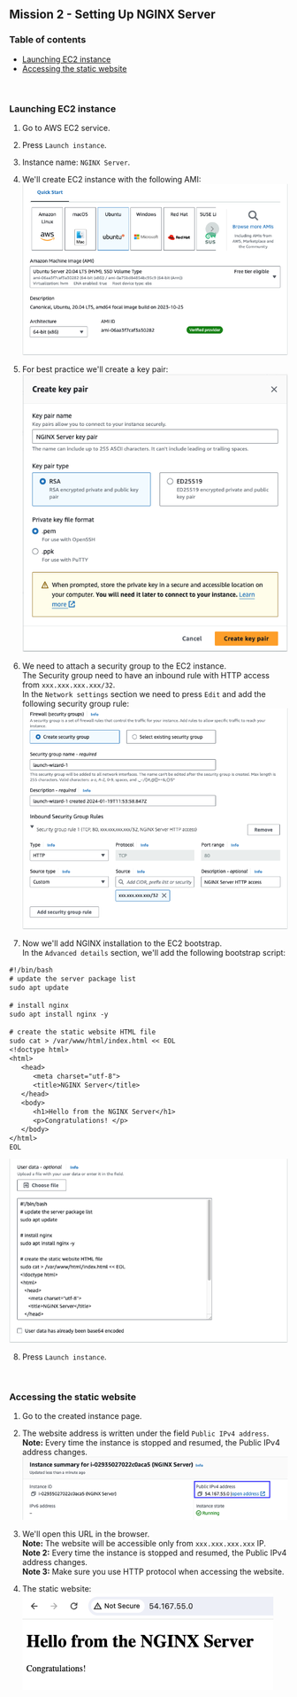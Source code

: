 ## Mission 2 - Setting Up NGINX Server

### Table of contents
* [Launching EC2 instance](#launching-ec2-instance)
* [Accessing the static website](#accessing-the-static-website)
<br>

### Launching EC2 instance

1. Go to AWS EC2 service.

2. Press `Launch instance`.

3. Instance name: `NGINX Server`.

4. We'll create EC2 instance with the following AMI:<br>
   ![EC2 AMI](https://github.com/idomeisner/dynamodb-rest-api-and-nginx-server/blob/main/mission-2-setting-up-nginx-server/images/ec2_ami.png)

5. For best practice we'll create a key pair:<br>
   ![EC2 Key Pair](https://github.com/idomeisner/dynamodb-rest-api-and-nginx-server/blob/main/mission-2-setting-up-nginx-server/images/ec2_key_pair.png)

6. We need to attach a security group to the EC2 instance.\
   The Security group need to have an inbound rule with HTTP access from `xxx.xxx.xxx.xxx/32`.\
   In the `Network settings` section we need to press `Edit` and add the following security group rule:<br>
   ![EC2 Security Group](https://github.com/idomeisner/dynamodb-rest-api-and-nginx-server/blob/main/mission-2-setting-up-nginx-server/images/ec2_security_group.png)

7. Now we'll add NGINX installation to the EC2 bootstrap.\
   In the `Advanced details` section, we'll add the following bootstrap script:

```shell
#!/bin/bash
# update the server package list
sudo apt update

# install nginx
sudo apt install nginx -y

# create the static website HTML file
sudo cat > /var/www/html/index.html << EOL
<!doctype html>
<html>
   <head>
      <meta charset="utf-8">
      <title>NGINX Server</title>
   </head>
   <body>
      <h1>Hello from the NGINX Server</h1>
      <p>Congratulations! </p>
   </body>
</html>
EOL
```
![EC2 Bootstrap](https://github.com/idomeisner/dynamodb-rest-api-and-nginx-server/blob/main/mission-2-setting-up-nginx-server/images/ec2_bootstrap.png)

8. Press `Launch instance`.
<br>

### Accessing the static website

1. Go to the created instance page.

2. The website address is written under the field `Public IPv4 address`.\
   **Note:** Every time the instance is stopped and resumed, the Public IPv4 address changes.<br>
   ![EC2 IPv4](https://github.com/idomeisner/dynamodb-rest-api-and-nginx-server/blob/main/mission-2-setting-up-nginx-server/images/ec2_ipv4.png)

3. We'll open this URL in the browser.\
   **Note:** The website will be accessible only from `xxx.xxx.xxx.xxx` IP.\
   **Note 2:** Every time the instance is stopped and resumed, the Public IPv4 address changes.\
   **Note 3:** Make sure you use HTTP protocol when accessing the website.

4. The static website:<br>
   ![NGINX Static Website](https://github.com/idomeisner/dynamodb-rest-api-and-nginx-server/blob/main/mission-2-setting-up-nginx-server/images/nginx_static_website.png)
